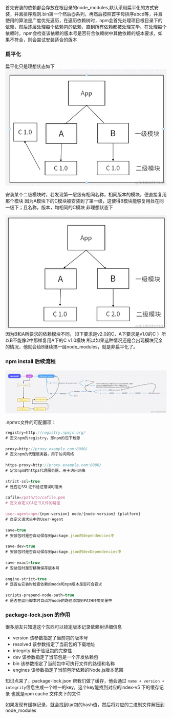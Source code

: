 首先安装的依赖都会存放在根目录的node_modules,默认采用扁平化的方式安装，并且排序规则.bin第一个然后@系列，再然后按照首字母排序abcd等，并且使用的算法是广度优先遍历，在遍历依赖树时，npm会首先处理项目根目录下的依赖，然后逐层处理每个依赖包的依赖，直到所有依赖都被处理完毕。在处理每个依赖时，npm会检查该依赖的版本号是否符合依赖树中其他依赖的版本要求，如果不符合，则会尝试安装适合的版本

### 扁平化
扁平化只是理想状态如下
![img](./img/扁平化.png)

安装某个二级模块时，若发现第一层级有相同名称，相同版本的模块，便直接复用那个模块
因为A模块下的C模块被安装到了第一级，这使得B模块能够复用处在同一级下；且名称，版本，均相同的C模块
非理想状态下

![img](./img/非理扁平化.webp)
因为B和A所要求的依赖模块不同，（B下要求是v2.0的C，A下要求是v1.0的C ）所以B不能像2中那样复用A下的C v1.0模块 所以如果这种情况还是会出现模块冗余的情况，他就会给B继续搞一层node_modules，就是非扁平化了。

### npm install 后续流程
![img](./img/npm_install.webp)

.npmrc文件的可配置项：
```js
registry=http://registry.npmjs.org/
# 定义npm的registry，即npm的包下载源

proxy=http://proxy.example.com:8080/
# 定义npm的代理服务器，用于访问网络

https-proxy=http://proxy.example.com:8080/
# 定义npm的https代理服务器，用于访问网络

strict-ssl=true
# 是否在SSL证书验证错误时退出

cafile=/path/to/cafile.pem
# 定义自定义CA证书文件的路径

user-agent=npm/{npm-version} node/{node-version} {platform}
# 自定义请求头中的User-Agent

save=true
# 安装包时是否自动保存到package.json的dependencies中

save-dev=true
# 安装包时是否自动保存到package.json的devDependencies中

save-exact=true
# 安装包时是否精确保存版本号

engine-strict=true
# 是否在安装时检查依赖的node和npm版本是否符合要求

scripts-prepend-node-path=true
# 是否在运行脚本时自动将node的路径添加到PATH环境变量中

```

### package-lock.json 的作用
很多朋友只知道这个东西可以锁定版本记录依赖树详细信息

- version 该参数指定了当前包的版本号
- resolved 该参数指定了当前包的下载地址
- integrity 用于验证包的完整性
- dev 该参数指定了当前包是一个开发依赖包
- bin 该参数指定了当前包中可执行文件的路径和名称
- engines 该参数指定了当前包所依赖的Node.js版本范围

知识点来了，package-lock.json 帮我们做了缓存，他会通过 `name + version + integrity`信息生成一个唯一的key，这个key能找到对应的index-v5 下的缓存记录 也就是npm cache 文件夹下的文件

如果发现有缓存记录，就会找到tar包的hash值，然后将对应的二进制文件解压到node_modules

